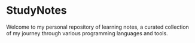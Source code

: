 # StudyNotes
Welcome to my personal repository of learning notes, a curated collection of my journey through various programming languages and tools. 
